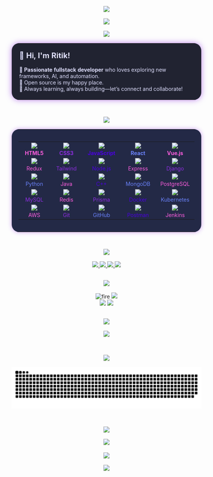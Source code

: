 <!-- HEADER: Futuristic Gradient with Typing -->
<p align="center">
  <img src="https://capsule-render.vercel.app/api?type=waving&color=8e2de2,4a00e0&height=90&section=header&text=Ritik%20Roshan%20Yadav&fontColor=fff&fontSize=38&animation=twinkling" />
</p>
<p align="center">
  <img src="https://readme-typing-svg.demolab.com?font=Fira+Code&size=26&duration=2000&pause=700&color=8E2DE2&center=true&vCenter=true&width=600&lines=Fullstack+Developer+%7C+Cloud+Native+Enthusiast;Passionate+about+Open+Source+%E2%9C%A8;Welcome+to+my+colorful+GitHub+World!" />
</p>

<!-- ABOUT ME -->
<p align="center">
  <img src="https://img.shields.io/badge/-🚀%20About%20Me-8E2DE2?style=for-the-badge&labelColor=232946&color=8E2DE2&labelWidth=140" height="32"/>
</p>
<div align="center">
  <table width="700" bgcolor="#212331" style="border-radius:20px; box-shadow: 0 0 16px #8E2DE299;">
    <tr>
      <td style="padding:20px;">
        <div align="left" style="color:#e0e0ff;">
          <span style="font-size:20px;">
            <b>👋 Hi, I'm Ritik! </b>
          </span><br><br>
          💫 <b>Passionate fullstack developer</b> who loves exploring new frameworks, AI, and automation.<br>
          🤝 Open source is my happy place.<br>
          🚀 Always learning, always building—let’s connect and collaborate!
        </div>
      </td>
    </tr>
  </table>
</div>

<br>

<!-- TECH STACK -->
<p align="center">
  <img src="https://img.shields.io/badge/-🛠️%20Tech%20Stack-ff5edf?style=for-the-badge&labelColor=232946&color=ff5edf&labelWidth=140" height="32"/>
</p>
<div align="center">
  <table width="700" bgcolor="#232946" style="border-radius:20px; box-shadow: 0 0 12px #8E2DE277;">
    <tr>
      <td style="padding:18px;">
        <table width="100%" align="center">
          <tr>
            <td align="center" width="110">
              <img src="https://skillicons.dev/icons?i=html" width="38"/><br/><span style="color:#ff5edf; font-weight:bold;">HTML5</span>
            </td>
            <td align="center" width="110">
              <img src="https://skillicons.dev/icons?i=css" width="38"/><br/><span style="color:#8E2DE2; font-weight:bold;">CSS3</span>
            </td>
            <td align="center" width="110">
              <img src="https://skillicons.dev/icons?i=js" width="38"/><br/><span style="color:#4A00E0; font-weight:bold;">JavaScript</span>
            </td>
            <td align="center" width="110">
              <img src="https://skillicons.dev/icons?i=react" width="38"/><br/><span style="color:#6a82fb; font-weight:bold;">React</span>
            </td>
            <td align="center" width="110">
              <img src="https://skillicons.dev/icons?i=vue" width="38"/><br/><span style="color:#ff5edf; font-weight:bold;">Vue.js</span>
            </td>
          </tr>
          <tr>
            <td align="center" width="110">
              <img src="https://skillicons.dev/icons?i=redux" width="38"/><br/><span style="color:#ff5edf;">Redux</span>
            </td>
            <td align="center" width="110">
              <img src="https://skillicons.dev/icons?i=tailwind" width="38"/><br/><span style="color:#8E2DE2;">Tailwind</span>
            </td>
            <td align="center" width="110">
              <img src="https://skillicons.dev/icons?i=nodejs" width="38"/><br/><span style="color:#4A00E0;">Node.js</span>
            </td>
            <td align="center" width="110">
              <img src="https://skillicons.dev/icons?i=express" width="38"/><br/><span style="color:#ff5edf;">Express</span>
            </td>
            <td align="center" width="110">
              <img src="https://skillicons.dev/icons?i=django" width="38"/><br/><span style="color:#8E2DE2;">Django</span>
            </td>
          </tr>
          <tr>
            <td align="center" width="110">
              <img src="https://skillicons.dev/icons?i=python" width="38"/><br/><span style="color:#6a82fb;">Python</span>
            </td>
            <td align="center" width="110">
              <img src="https://skillicons.dev/icons?i=java" width="38"/><br/><span style="color:#ff5edf;">Java</span>
            </td>
            <td align="center" width="110">
              <img src="https://skillicons.dev/icons?i=cpp" width="38"/><br/><span style="color:#4A00E0;">C++</span>
            </td>
            <td align="center" width="110">
              <img src="https://skillicons.dev/icons?i=mongodb" width="38"/><br/><span style="color:#6a82fb;">MongoDB</span>
            </td>
            <td align="center" width="110">
              <img src="https://skillicons.dev/icons?i=postgres" width="38"/><br/><span style="color:#ff5edf;">PostgreSQL</span>
            </td>
          </tr>
          <tr>
            <td align="center" width="110">
              <img src="https://skillicons.dev/icons?i=mysql" width="38"/><br/><span style="color:#8E2DE2;">MySQL</span>
            </td>
            <td align="center" width="110">
              <img src="https://skillicons.dev/icons?i=redis" width="38"/><br/><span style="color:#ff5edf;">Redis</span>
            </td>
            <td align="center" width="110">
              <img src="https://skillicons.dev/icons?i=prisma" width="38"/><br/><span style="color:#8E2DE2;">Prisma</span>
            </td>
            <td align="center" width="110">
              <img src="https://skillicons.dev/icons?i=docker" width="38"/><br/><span style="color:#4A00E0;">Docker</span>
            </td>
            <td align="center" width="110">
              <img src="https://skillicons.dev/icons?i=kubernetes" width="38"/><br/><span style="color:#6a82fb;">Kubernetes</span>
            </td>
          </tr>
          <tr>
            <td align="center" width="110">
              <img src="https://skillicons.dev/icons?i=aws" width="38"/><br/><span style="color:#ff5edf;">AWS</span>
            </td>
            <td align="center" width="110">
              <img src="https://skillicons.dev/icons?i=git" width="38"/><br/><span style="color:#8E2DE2;">Git</span>
            </td>
            <td align="center" width="110">
              <img src="https://skillicons.dev/icons?i=github" width="38"/><br/><span style="color:#6a82fb;">GitHub</span>
            </td>
            <td align="center" width="110">
              <img src="https://skillicons.dev/icons?i=postman" width="38"/><br/><span style="color:#4A00E0;">Postman</span>
            </td>
            <td align="center" width="110">
              <img src="https://skillicons.dev/icons?i=jenkins" width="38"/><br/><span style="color:#ff5edf;">Jenkins</span>
            </td>
          </tr>
        </table>
      </td>
    </tr>
  </table>
</div>

<br>

<!-- SOCIAL -->
<p align="center">
  <img src="https://img.shields.io/badge/-🌐%20Connect%20with%20Me-6a82fb?style=for-the-badge&labelColor=232946&color=6a82fb&labelWidth=210" height="32"/>
</p>
<div align="center">
  <a href="https://www.linkedin.com/in/ritikryadav96" target="_blank">
    <img src="https://img.shields.io/badge/LinkedIn-8E2DE2?style=for-the-badge&logo=linkedin&logoColor=fff"/>
  </a>
  <a href="https://instagram.com/btw_its_essei" target="_blank">
    <img src="https://img.shields.io/badge/Instagram-ff5edf?style=for-the-badge&logo=instagram&logoColor=fff"/>
  </a>
  <a href="https://your-portfolio.com" target="_blank">
    <img src="https://img.shields.io/badge/Portfolio-4A00E0?style=for-the-badge&logo=react&logoColor=fff"/>
  </a>
  <a href="mailto:ritikroshanyadav9696@gmail.com">
    <img src="https://img.shields.io/badge/Email-6a82fb?logo=gmail&logoColor=fff&style=for-the-badge"/>
  </a>
</div>

<br>

<!-- GITHUB STATS WITH BURNING FIRE ANIMATION -->
<p align="center">
  <img src="https://img.shields.io/badge/-🔥%20GitHub%20Stats%20%26%20Streak-ff512f?style=for-the-badge&labelColor=232946&color=ff512f&labelWidth=230" height="32"/>
</p>

<div align="center">
  <img src="https://media.giphy.com/media/XreQmk7ETCak0/giphy.gif" height="56" alt="fire" />

  <img src="https://github-readme-streak-stats.herokuapp.com?user=ritik-bit-by-bit&theme=radical&hide_border=true&background=232946&ring=ff512f&fire=ffb347&currStreakLabel=f09819&sideNums=f09819" width="480"/>

  <br>

  <img src="https://github-readme-stats.vercel.app/api?username=ritik-bit-by-bit&show_icons=true&theme=radical&hide_border=true&title_color=ff512f&icon_color=ffb347&text_color=fff&bg_color=232946" width="48%"/>
  <img src="https://github-readme-stats.vercel.app/api/top-langs/?username=ritik-bit-by-bit&theme=radical&hide_border=true&title_color=f09819&text_color=fff&bg_color=232946&layout=compact" width="48%"/>
</div>

<br>

<!-- DEV QUOTE -->
<p align="center">
  <img src="https://img.shields.io/badge/-✨%20Dev%20Quote-ff5edf?style=for-the-badge&labelColor=232946&color=ff5edf&labelWidth=130" height="32"/>
</p>
<p align="center">
  <img src="https://quotes-github-readme.vercel.app/api?type=horizontal&theme=radical" />
</p>

<br>

<!-- CONTRIBUTION SNAKE -->
<p align="center">
  <img src="https://img.shields.io/badge/-🐍%20Contribution%20Snake-8E2DE2?style=for-the-badge&labelColor=232946&color=8E2DE2&labelWidth=210" height="32"/>
</p>
<p align="center">
  <picture>
    <source media="(prefers-color-scheme: dark)" srcset="https://raw.githubusercontent.com/ritik-bit-by-bit/ritik-bit-by-bit/output/github-snake-dark.svg" />
    <source media="(prefers-color-scheme: light)" srcset="https://raw.githubusercontent.com/ritik-bit-by-bit/ritik-bit-by-bit/output/github-snake.svg" />
    <img alt="github-snake" src="https://raw.githubusercontent.com/ritik-bit-by-bit/ritik-bit-by-bit/output/github-snake.svg" />
  </picture>
</p>

<br>

<!-- SUPPORT -->
<p align="center">
  <img src="https://img.shields.io/badge/-💰%20Support%20Me-6a82fb?style=for-the-badge&labelColor=232946&color=6a82fb&labelWidth=150" height="32"/>
</p>
<div align="center">
  <a href="https://buymeacoffee.com/9696588474@paytm" target="_blank">
    <img src="https://img.shields.io/badge/Buy%20Me%20a%20Coffee-ff5edf?style=for-the-badge&logo=buy-me-a-coffee&logoColor=fff"/>
  </a>
  <br><br>
  <img src="https://visitcount.itsvg.in/api?id=ritik-bit-by-bit&icon=0&color=8E2DE2" />
</div>

<p align="center">
  <img src="https://capsule-render.vercel.app/api?type=waving&color=8e2de2,4a00e0&height=80&section=footer&text=Thanks%20for%20visiting!&fontColor=fff&fontSize=22&fontAlign=80&animation=twinkling" />
</p>

